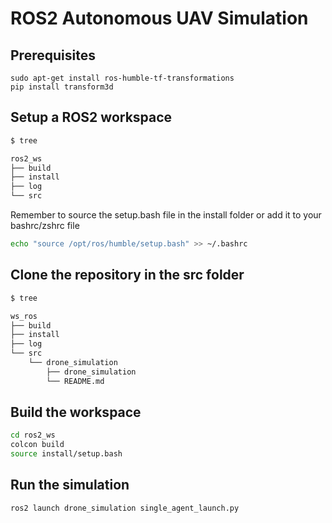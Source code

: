 # ROS2 Autonomous UAV Simulation

## Prerequisites
```
sudo apt-get install ros-humble-tf-transformations
pip install transform3d
```
## Setup a ROS2 workspace

```sh
$ tree

ros2_ws
├── build
├── install
├── log
└── src
```

Remember to source the setup.bash file in the install folder or add it to your bashrc/zshrc file

```sh
echo "source /opt/ros/humble/setup.bash" >> ~/.bashrc
```

## Clone the repository in the src folder

```sh
$ tree

ws_ros
├── build
├── install
├── log
└── src
    └── drone_simulation
        ├── drone_simulation
        └── README.md

```

## Build the workspace

```sh
cd ros2_ws
colcon build
source install/setup.bash
```

## Run the simulation

```sh
ros2 launch drone_simulation single_agent_launch.py
```
